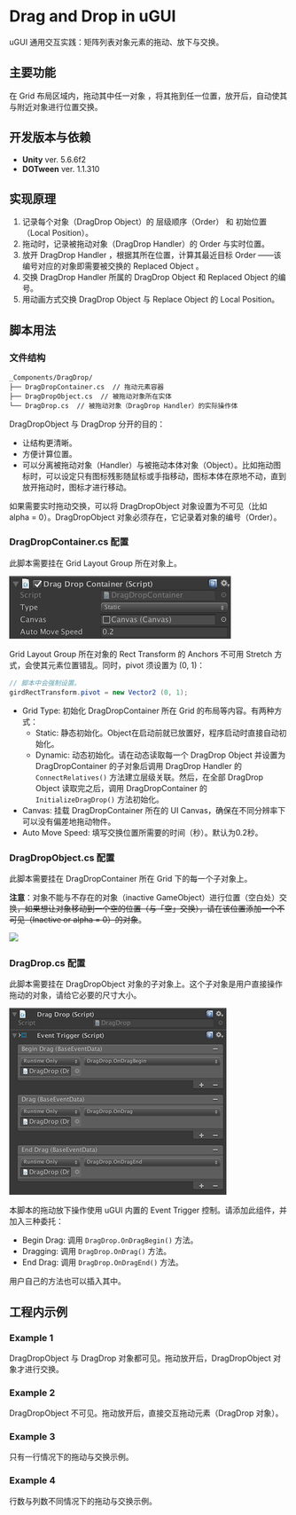 # Drag and Drop in uGUI

uGUI 通用交互实践：矩阵列表对象元素的拖动、放下与交换。

## 主要功能

在 Grid 布局区域内，拖动其中任一对象 ，将其拖到任一位置，放开后，自动使其与附近对象进行位置交换。

## 开发版本与依赖

- **Unity** ver. 5.6.6f2
- **DOTween** ver. 1.1.310

## 实现原理

1. 记录每个对象（DragDrop Object）的 层级顺序（Order） 和 初始位置（Local Position）。
2. 拖动时，记录被拖动对象（DragDrop Handler）的 Order 与实时位置。
3. 放开 DragDrop Handler ，根据其所在位置，计算其最近目标 Order ——该编号对应的对象即需要被交换的 Replaced Object 。
4. 交换 DragDrop Handler 所属的 DragDrop Object 和 Replaced Object 的编号。
5. 用动画方式交换 DragDrop Object 与 Replace Object 的 Local Position。

## 脚本用法

### 文件结构

```txt
_Components/DragDrop/
├── DragDropContainer.cs  // 拖动元素容器
├── DragDropObject.cs  // 被拖动对象所在实体
└── DragDrop.cs  // 被拖动对象（DragDrop Handler）的实际操作体
```

DragDropObject 与 DragDrop 分开的目的：

- 让结构更清晰。
- 方便计算位置。
- 可以分离被拖动对象（Handler）与被拖动本体对象（Object）。比如拖动图标时，可以设定只有图标残影随鼠标或手指移动，图标本体在原地不动，直到放开拖动时，图标才进行移动。

如果需要实时拖动交换，可以将 DragDropObject 对象设置为不可见（比如 alpha = 0）。DragDropObject 对象必须存在，它记录着对象的编号（Order）。

### DragDropContainer.cs 配置

此脚本需要挂在 Grid Layout Group 所在对象上。

![](doc_attachments/pic0.png)

Grid Layout Group 所在对象的 Rect Transform 的 Anchors 不可用 Stretch 方式，会使其元素位置错乱。同时，pivot 须设置为 (0, 1)：

```csharp
// 脚本中会强制设置。
girdRectTransform.pivot = new Vector2 (0, 1);
```

- Grid Type: 初始化 DragDropContainer 所在 Grid 的布局等内容。有两种方式：
  - Static: 静态初始化。Object在启动前就已放置好，程序启动时直接自动初始化。
  - Dynamic: 动态初始化。请在动态读取每一个 DragDrop Object 并设置为 DragDropContainer 的子对象后调用 DragDrop Handler 的 `ConnectRelatives()` 方法建立层级关联。然后，在全部 DragDrop Object 读取完之后，调用 DragDropContainer 的 `InitializeDragDrop()` 方法初始化。
- Canvas: 挂载 DragDropContainer 所在的 UI Canvas，确保在不同分辨率下可以没有偏差地拖动物件。
- Auto Move Speed: 填写交换位置所需要的时间（秒）。默认为0.2秒。

### DragDropObject.cs 配置

此脚本需要挂在 DragDropContainer 所在 Grid 下的每一个子对象上。

**注意**：对象不能与不存在的对象（inactive GameObject）进行位置（空白处）交换~~，如果想让对象移动到一个空的位置（与「空」交换），请在该位置添加一个不可见（Inactive or alpha = 0）的对象~~。

![](doc_attachments/pic1.png)

### DragDrop.cs 配置

此脚本需要挂在 DragDropObject 对象的子对象上。这个子对象是用户直接操作拖动的对象，请给它必要的尺寸大小。

![](doc_attachments/pic2.png)

本脚本的拖动放下操作使用 uGUI 内置的 Event Trigger 控制。请添加此组件，并加入三种委托：

- Begin Drag: 调用 `DragDrop.OnDragBegin()` 方法。
- Dragging: 调用 `DragDrop.OnDrag()` 方法。
- End Drag: 调用 `DragDrop.OnDragEnd()` 方法。

用户自己的方法也可以插入其中。

## 工程内示例

### Example 1

DragDropObject 与 DragDrop 对象都可见。拖动放开后，DragDropObject 对象才进行交换。

### Example 2

DragDropObject 不可见。拖动放开后，直接交互拖动元素（DragDrop 对象）。

### Example 3

只有一行情况下的拖动与交换示例。

### Example 4

行数与列数不同情况下的拖动与交换示例。
